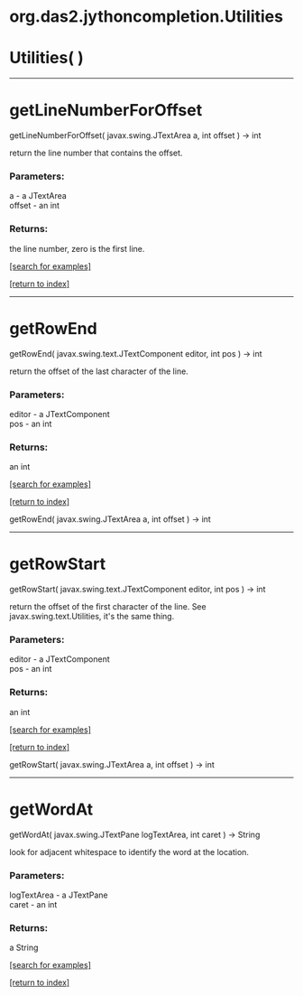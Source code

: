 # org.das2.jythoncompletion.Utilities



# Utilities( )


***
<a name="getLineNumberForOffset"></a>
# getLineNumberForOffset
getLineNumberForOffset( javax.swing.JTextArea a, int offset ) &rarr; int

return the line number that contains the offset.

### Parameters:
a - a JTextArea
<br>offset - an int

### Returns:
the line number, zero is the first line.

<a href="https://github.com/autoplot/dev/search?q=getLineNumberForOffset&unscoped_q=getLineNumberForOffset">[search for examples]</a>

<a href="https://github.com/autoplot/documentation/blob/master/javadoc/index-all.md">[return to index]</a>

***
<a name="getRowEnd"></a>
# getRowEnd
getRowEnd( javax.swing.text.JTextComponent editor, int pos ) &rarr; int

return the offset of the last character of the line.

### Parameters:
editor - a JTextComponent
<br>pos - an int

### Returns:
an int


<a href="https://github.com/autoplot/dev/search?q=getRowEnd&unscoped_q=getRowEnd">[search for examples]</a>

<a href="https://github.com/autoplot/documentation/blob/master/javadoc/index-all.md">[return to index]</a>

getRowEnd( javax.swing.JTextArea a, int offset ) &rarr; int<br>
***
<a name="getRowStart"></a>
# getRowStart
getRowStart( javax.swing.text.JTextComponent editor, int pos ) &rarr; int

return the offset of the first character of the line.
 See javax.swing.text.Utilities, it's the same thing.

### Parameters:
editor - a JTextComponent
<br>pos - an int

### Returns:
an int


<a href="https://github.com/autoplot/dev/search?q=getRowStart&unscoped_q=getRowStart">[search for examples]</a>

<a href="https://github.com/autoplot/documentation/blob/master/javadoc/index-all.md">[return to index]</a>

getRowStart( javax.swing.JTextArea a, int offset ) &rarr; int<br>
***
<a name="getWordAt"></a>
# getWordAt
getWordAt( javax.swing.JTextPane logTextArea, int caret ) &rarr; String

look for adjacent whitespace to identify the word at the location.

### Parameters:
logTextArea - a JTextPane
<br>caret - an int

### Returns:
a String


<a href="https://github.com/autoplot/dev/search?q=getWordAt&unscoped_q=getWordAt">[search for examples]</a>

<a href="https://github.com/autoplot/documentation/blob/master/javadoc/index-all.md">[return to index]</a>

